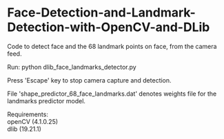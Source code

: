 # Face-Detection-and-Landmark-Detection-with-OpenCV-and-DLib

Code to detect face and the 68 landmark points on face, from the camera feed.  

Run: python dlib_face_landmarks_detector.py  

Press 'Escape' key to stop camera capture and detection.  

File 'shape_predictor_68_face_landmarks.dat' denotes weights file for the landmarks predictor model.

Requirements:  
openCV (4.1.0.25)  
dlib (19.21.1)  
